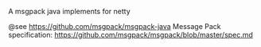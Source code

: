 A msgpack java implements for netty

@see
https://github.com/msgpack/msgpack-java
Message Pack specification: https://github.com/msgpack/msgpack/blob/master/spec.md

